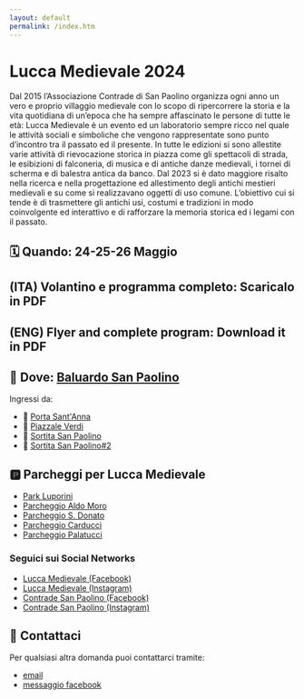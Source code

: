 ```yaml
---
layout: default
permalink: /index.htm
---
```

# Lucca Medievale 2024

Dal 2015 l’Associazione Contrade di San Paolino organizza ogni anno un vero e proprio villaggio medievale con lo scopo di ripercorrere la storia e la vita quotidiana di un’epoca che ha sempre affascinato le persone di tutte le età: Lucca Medievale è un evento ed un laboratorio sempre ricco nel quale le attività sociali e simboliche che vengono rappresentate sono punto d’incontro tra il passato ed il presente. In tutte le edizioni si sono allestite varie attività di rievocazione storica in piazza come gli spettacoli di strada, le esibizioni di falconeria, di musica e di antiche danze medievali, i tornei di scherma e di balestra antica da banco. Dal 2023 si è dato maggiore risalto nella ricerca e nella progettazione ed allestimento degli antichi mestieri medievali e su come si realizzavano oggetti di uso comune. L’obiettivo cui si tende è di trasmettere gli antichi usi, costumi e tradizioni in modo coinvolgente ed interattivo e di rafforzare la memoria storica ed i legami con il passato.

## 🗓 Quando: **24-25-26 Maggio**

## (ITA) Volantino e programma completo: Scaricalo in PDF

## (ENG) Flyer and complete program: Download it in PDF

## 🧭️ Dove: [**Baluardo San Paolino**](https://maps.app.goo.gl/UVu3qwxAdJ3uoZr37)

Ingressi da:

* 🚗 [Porta Sant'Anna](https://maps.app.goo.gl/gMECkDkyvaU3p2Uv6)
* 🚗 [Piazzale Verdi](https://maps.app.goo.gl/cKN4k8NMrshd3NKW8)
* 🚶 [Sortita San Paolino](https://maps.app.goo.gl/NXDXDiir4wZLbpdz9)
* 🚶 [Sortita San Paolino#2](https://maps.app.goo.gl/Tf6WBoBmj7a7bJ6J8)

## 🅿️ Parcheggi per Lucca Medievale

* [Park Luporini](https://maps.app.goo.gl/Y3PmDFMk6yme4NFt6)
* [Parcheggio Aldo Moro](https://maps.app.goo.gl/ENJntkJHrtV33wbN9)
* [Parcheggio S. Donato](https://maps.app.goo.gl/XUan5BYvM5qEhL6B8)
* [Parcheggio Carducci](https://maps.app.goo.gl/KokdSqArV8RPE1oD7)
* [Parcheggio Palatucci](https://maps.app.goo.gl/CFDzdLJZJJLVRXVB6)

### Seguici sui Social Networks

* [Lucca Medievale (Facebook)](https://www.facebook.com/luccamedievale/)
* [Lucca Medievale (Instagram)](https://www.instagram.com/luccamedievale/)
* [Contrade San Paolino (Facebook)](https://www.facebook.com/consanpaolino)
* [Contrade San Paolino (Instagram)](https://www.instagram.com/consanpaolino/)

## 📯 Contattaci

Per qualsiasi altra domanda puoi contattarci tramite:

* [email](mailto:luccamedievale@consanpaolino.org)
* [messaggio facebook](https://www.facebook.com/luccamedievale/)
